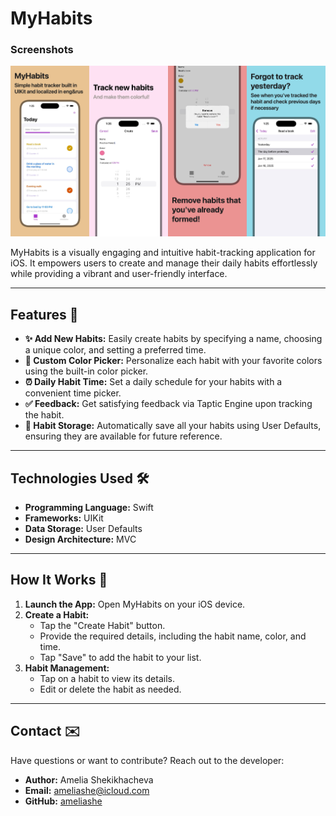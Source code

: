 # MyHabits

### Screenshots
![screenshots](Screenshots/mainscreenshot.jpg?raw=true&timestamp=123456)

MyHabits is a visually engaging and intuitive habit-tracking application for iOS. It empowers users to create and manage their daily habits effortlessly while providing a vibrant and user-friendly interface.

---

## Features 🌟

- **✨ Add New Habits:** Easily create habits by specifying a name, choosing a unique color, and setting a preferred time.
- **🎨 Custom Color Picker:** Personalize each habit with your favorite colors using the built-in color picker.
- **⏰ Daily Habit Time:** Set a daily schedule for your habits with a convenient time picker.
- **✅ Feedback:** Get satisfying feedback via Taptic Engine upon tracking the habit.
- **💾 Habit Storage:** Automatically save all your habits using User Defaults, ensuring they are available for future reference.

---

## Technologies Used 🛠️

- **Programming Language:** Swift
- **Frameworks:** UIKit
- **Data Storage:** User Defaults
- **Design Architecture:** MVC 

---

## How It Works 🤔

1. **Launch the App:** Open MyHabits on your iOS device.
2. **Create a Habit:**
   - Tap the "Create Habit" button.
   - Provide the required details, including the habit name, color, and time.
   - Tap "Save" to add the habit to your list.
3. **Habit Management:**
   - Tap on a habit to view its details.
   - Edit or delete the habit as needed.

---

## Contact ✉️

Have questions or want to contribute? Reach out to the developer:

- **Author:** Amelia Shekikhacheva
- **Email:** [ameliashe@icloud.com](mailto\:ameliashe@icloud.com)
- **GitHub:** [ameliashe](https://github.com/ameliashe)

